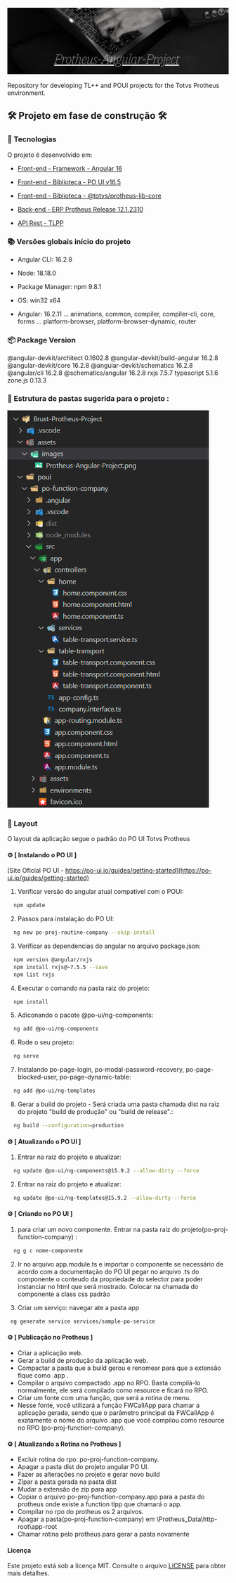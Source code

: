 ![Logotipo do Brust-Protheus-Project](./assets/images/Protheus-Angular-Project.png)


Repository for developing TL++ and POUI projects for the Totvs Protheus environment.

## 🛠️ Projeto em fase de construção 🛠️

### :bookmark: Tecnologias

O projeto é desenvolvido em:

-   [Front-end - Framework - Angular 16](https://angular.io/)

-   [Front-end - Biblioteca - PO UI v16.5](https://po-ui.io/)

-   [Front-end - Biblioteca - @totvs/protheus-lib-core](https://tdn.totvs.com/display/public/framework/Protheus-lib-core/)

-   [Back-end - ERP Protheus Release 12.1.2310](https://tdn.totvs.com/pages/releaseview.action?pageId=744479921)
-   [API Rest - TLPP](https://tdn.totvs.com/display/tec/TLPP)

### :books: Versões globais início do projeto

-   Angular CLI: 16.2.8
-   Node: 18.18.0
-   Package Manager: npm 9.8.1
-   OS: win32 x64

-   Angular: 16.2.11
... animations, common, compiler, compiler-cli, core, forms
... platform-browser, platform-browser-dynamic, router

### :package: Package Version

@angular-devkit/architect 0.1602.8
@angular-devkit/build-angular 16.2.8
@angular-devkit/core 16.2.8
@angular-devkit/schematics 16.2.8
@angular/cli 16.2.8
@schematics/angular 16.2.8
rxjs 7.5.7
typescript 5.1.6
zone.js 0.13.3

### :deciduous_tree: Estrutura de pastas sugerida para o projeto :

![arvore_projeto](./assets/images/arvore_projeto.png)

### 🎨 Layout

O layout da aplicação segue o padrão do PO UI Totvs Protheus

#### ⚙️ [ Instalando o PO UI ]

[Site Oficial PO UI - https://po-ui.io/guides/getting-started](https://po-ui.io/guides/getting-started)

1. Verificar versão do angular atual compativel com o POUI:

```bash
  npm update
```

2. Passos para instalação do PO UI:

```bash
  ng new po-proj-routine-company --skip-install
```

3. Verificar as dependencias do angular no arquivo package.json:

```bash
  npm version @angular/rxjs
  npm install rxjs@~7.5.5 --save
  npm list rxjs
```

4. Executar o comando na pasta raiz do projeto:

```bash
  npm install
```

5. Adiconando o pacote @po-ui/ng-components:

```bash
  ng add @po-ui/ng-components
```

6. Rode o seu projeto:

```bash
  ng serve
```

7. Instalando po-page-login, po-modal-password-recovery, po-page-blocked-user, po-page-dynamic-table:

```bash
  ng add @po-ui/ng-templates
```

8. Gerar a build do projeto - Será criada uma pasta chamada dist na raiz do projeto "build de produção" ou "build de release".:

```bash
  ng build --configuration=production
```

#### ⚙️ [ Atualizando o PO UI ]

1. Entrar na raiz do projeto e atualizar:

```bash
  ng update @po-ui/ng-components@15.9.2 --allow-dirty --force
```

2. Entrar na raiz do projeto e atualizar:

```bash
  ng update @po-ui/ng-templates@15.9.2 --allow-dirty --force
```

#### ⚙️ [ Criando no PO UI ]

1. para criar um novo componente. Entrar na pasta raiz do projeto(po-proj-function-company) :

```bash
  ng g c nome-componente
```

2. Ir no arquivo app.module.ts e importar o componente se necessário de acordo com a documentação do PO UI
   pegar no arquivo .ts do componente o conteudo da propriedade do selector para poder instanciar no html que será mostrado.
   Colocar na chamada do componente a class css padrão

3. Criar um serviço:
   navegar ate a pasta app

```bash
 ng generate service services/sample-po-service
```

#### ⚙️ [ Publicação no Protheus ]

- Criar a aplicação web.
- Gerar a build de produção da aplicação web.
- Compactar a pasta que a build gerou e renomear para que a extensão fique como .app .
- Compilar o arquivo compactado .app no RPO. Basta compilá-lo normalmente, ele será compilado como resource e ficará no RPO.
- Criar um fonte com uma função, que será a rotina de menu.
- Nesse fonte, você utilizará a função FWCallApp para chamar a aplicação gerada, sendo que o parâmetro principal da FWCallApp é exatamente o nome do arquivo .app que você compilou como resource no RPO (po-proj-function-company).

#### ⚙️ [ Atualizando a Rotina no Protheus ]

- Excluir rotina do rpo: po-proj-function-company.
- Apagar a pasta dist do projeto angular PO UI.
- Fazer as alterações no projeto e gerar novo build
- Zipar a pasta gerada na pasta dist
- Mudar a extensão de zip para app
- Copiar o arquivo po-proj-function-company.app para a pasta do protheus onde existe a function tlpp que chamará o app.
- Compilar no rpo do protheus os 2 arquivos.
- Apagar a pasta(po-proj-function-company) em \Protheus_Data\http-root\app-root
- Chamar rotina pelo protheus para gerar a pasta novamente

#### Licença

Este projeto está sob a licença MIT. Consulte o arquivo [LICENSE](./LICENSE) para obter mais detalhes.